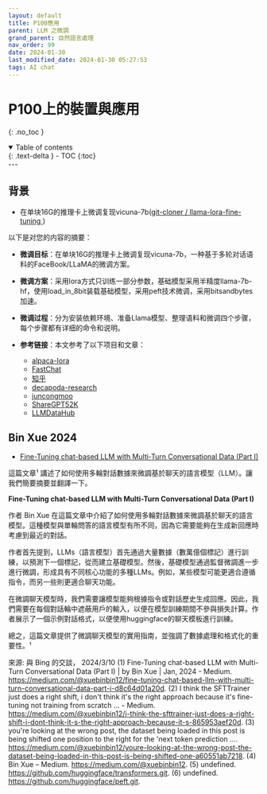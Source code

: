 ```yaml
---
layout: default
title: P100應用
parent: LLM 之微調
grand_parent: 自然語言處理
nav_order: 99
date: 2024-01-30
last_modified_date: 2024-01-30 05:27:53
tags: AI chat
---
```



# P100上的裝置與應用
{: .no_toc }

<details open markdown="block">
  <summary>
    Table of contents
  </summary>
  {: .text-delta }
- TOC
{:toc}
</details>
---

## 背景

- 在单块16G的推理卡上微调复现vicuna-7b([git-cloner / llama-lora-fine-tuning ](https://github.com/git-cloner/llama-lora-fine-tuning/blob/main/README_cn.md))

以下是对您的内容的摘要：

- **微调目标**：在单块16G的推理卡上微调复现vicuna-7b，一种基于多轮对话语料的FaceBook/LLaMA的微调方案。
- **微调方案**：采用lora方式只训练一部分参数，基础模型采用半精度llama-7b-hf，使用load_in_8bit装载基础模型，采用peft技术微调，采用bitsandbytes加速。
- **微调过程**：分为安装依赖环境、准备Llama模型、整理语料和微调四个步骤，每个步骤都有详细的命令和说明。
- **参考链接**：本文参考了以下项目和文章：

    - [alpaca-lora](https://github.com/tloen/alpaca-lora)
    - [FastChat](https://github.com/lm-sys/FastChat)
    - [知乎](https://zhuanlan.zhihu.com/p/597063490)
    - [decapoda-research](https://huggingface.co/decapoda-research/llama-7b-hf)
    - [juncongmoo](https://github.com/juncongmoo/pyllama)
    - [ShareGPT52K](https://huggingface.co/datasets/RyokoAI/ShareGPT52K)
    - [LLMDataHub](https://github.com/Zjh-819/LLMDataHub)

## Bin Xue 2024

- [Fine-Tuning chat-based LLM with Multi-Turn Conversational Data (Part I)](https://medium.com/@xuebinbin12/fine-tuning-chat-based-llm-with-multi-turn-conversational-data-part-i-d8c64d01a20d)

這篇文章¹ 講述了如何使用多輪對話數據來微調基於聊天的語言模型（LLM）。讓我們簡要摘要並翻譯一下。

**Fine-Tuning chat-based LLM with Multi-Turn Conversational Data (Part I)**

作者 Bin Xue 在這篇文章中介紹了如何使用多輪對話數據來微調基於聊天的語言模型。這種模型與單輪問答的語言模型有所不同，因為它需要能夠在生成新回應時考慮到最近的對話。

作者首先提到，LLMs（語言模型）首先通過大量數據（數萬億個標記）進行訓練，以預測下一個標記，從而建立基礎模型。然後，基礎模型通過監督微調進一步進行微調，形成具有不同核心功能的多種LLMs。例如，某些模型可能更適合遵循指令，而另一些則更適合聊天功能。

在微調聊天模型時，我們需要讓模型能夠根據指令或對話歷史生成回應。因此，我們需要在每個對話輪中遮蔽用戶的輸入，以便在模型訓練期間不參與損失計算。作者展示了一個示例對話格式，以便使用huggingface的聊天模板進行訓練。

總之，這篇文章提供了微調聊天模型的實用指南，並強調了數據處理和格式化的重要性。¹

來源: 與 Bing 的交談， 2024/3/10
(1) Fine-Tuning chat-based LLM with Multi-Turn Conversational Data (Part I) | by Bin Xue | Jan, 2024 - Medium. https://medium.com/@xuebinbin12/fine-tuning-chat-based-llm-with-multi-turn-conversational-data-part-i-d8c64d01a20d.
(2) I think the SFTTrainer just does a right shift, i don't think it's the right approach because it's fine-tuning not training from scratch ... - Medium. https://medium.com/@xuebinbin12/i-think-the-sfttrainer-just-does-a-right-shift-i-dont-think-it-s-the-right-approach-because-it-s-865953aef20d.
(3) you're looking at the wrong post, the dataset being loaded in this post is being shifted one position to the right for the 'next token prediction .... https://medium.com/@xuebinbin12/youre-looking-at-the-wrong-post-the-dataset-being-loaded-in-this-post-is-being-shifted-one-a60551ab7218.
(4) Bin Xue – Medium. https://medium.com/@xuebinbin12.
(5) undefined. https://github.com/huggingface/transformers.git.
(6) undefined. https://github.com/huggingface/peft.git.

